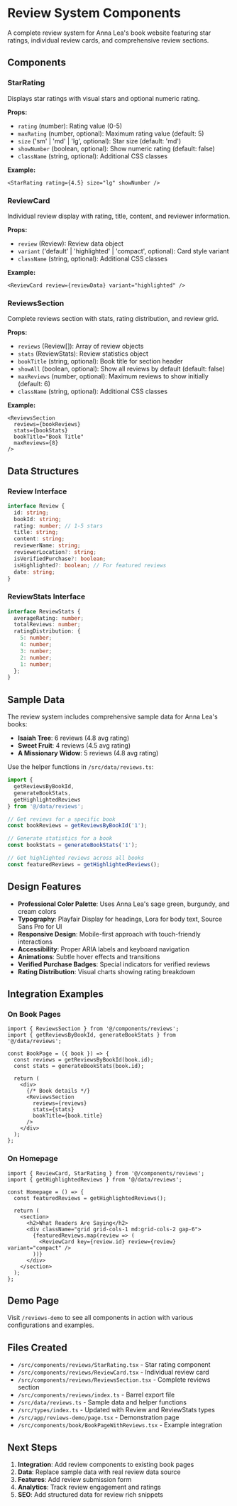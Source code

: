 # Review System Components

A complete review system for Anna Lea's book website featuring star ratings, individual review cards, and comprehensive review sections.

## Components

### StarRating
Displays star ratings with visual stars and optional numeric rating.

**Props:**
- `rating` (number): Rating value (0-5)
- `maxRating` (number, optional): Maximum rating value (default: 5)
- `size` ('sm' | 'md' | 'lg', optional): Star size (default: 'md')
- `showNumber` (boolean, optional): Show numeric rating (default: false)
- `className` (string, optional): Additional CSS classes

**Example:**
```tsx
<StarRating rating={4.5} size="lg" showNumber />
```

### ReviewCard
Individual review display with rating, title, content, and reviewer information.

**Props:**
- `review` (Review): Review data object
- `variant` ('default' | 'highlighted' | 'compact', optional): Card style variant
- `className` (string, optional): Additional CSS classes

**Example:**
```tsx
<ReviewCard review={reviewData} variant="highlighted" />
```

### ReviewsSection
Complete reviews section with stats, rating distribution, and review grid.

**Props:**
- `reviews` (Review[]): Array of review objects
- `stats` (ReviewStats): Review statistics object
- `bookTitle` (string, optional): Book title for section header
- `showAll` (boolean, optional): Show all reviews by default (default: false)
- `maxReviews` (number, optional): Maximum reviews to show initially (default: 6)
- `className` (string, optional): Additional CSS classes

**Example:**
```tsx
<ReviewsSection
  reviews={bookReviews}
  stats={bookStats}
  bookTitle="Book Title"
  maxReviews={8}
/>
```

## Data Structures

### Review Interface
```typescript
interface Review {
  id: string;
  bookId: string;
  rating: number; // 1-5 stars
  title: string;
  content: string;
  reviewerName: string;
  reviewerLocation?: string;
  isVerifiedPurchase?: boolean;
  isHighlighted?: boolean; // For featured reviews
  date: string;
}
```

### ReviewStats Interface
```typescript
interface ReviewStats {
  averageRating: number;
  totalReviews: number;
  ratingDistribution: {
    5: number;
    4: number;
    3: number;
    2: number;
    1: number;
  };
}
```

## Sample Data

The review system includes comprehensive sample data for Anna Lea's books:

- **Isaiah Tree**: 6 reviews (4.8 avg rating)
- **Sweet Fruit**: 4 reviews (4.5 avg rating)
- **A Missionary Widow**: 5 reviews (4.8 avg rating)

Use the helper functions in `/src/data/reviews.ts`:

```typescript
import { 
  getReviewsByBookId, 
  generateBookStats, 
  getHighlightedReviews 
} from '@/data/reviews';

// Get reviews for a specific book
const bookReviews = getReviewsByBookId('1');

// Generate statistics for a book
const bookStats = generateBookStats('1');

// Get highlighted reviews across all books
const featuredReviews = getHighlightedReviews();
```

## Design Features

- **Professional Color Palette**: Uses Anna Lea's sage green, burgundy, and cream colors
- **Typography**: Playfair Display for headings, Lora for body text, Source Sans Pro for UI
- **Responsive Design**: Mobile-first approach with touch-friendly interactions
- **Accessibility**: Proper ARIA labels and keyboard navigation
- **Animations**: Subtle hover effects and transitions
- **Verified Purchase Badges**: Special indicators for verified reviews
- **Rating Distribution**: Visual charts showing rating breakdown

## Integration Examples

### On Book Pages
```tsx
import { ReviewsSection } from '@/components/reviews';
import { getReviewsByBookId, generateBookStats } from '@/data/reviews';

const BookPage = ({ book }) => {
  const reviews = getReviewsByBookId(book.id);
  const stats = generateBookStats(book.id);
  
  return (
    <div>
      {/* Book details */}
      <ReviewsSection
        reviews={reviews}
        stats={stats}
        bookTitle={book.title}
      />
    </div>
  );
};
```

### On Homepage
```tsx
import { ReviewCard, StarRating } from '@/components/reviews';
import { getHighlightedReviews } from '@/data/reviews';

const Homepage = () => {
  const featuredReviews = getHighlightedReviews();
  
  return (
    <section>
      <h2>What Readers Are Saying</h2>
      <div className="grid grid-cols-1 md:grid-cols-2 gap-6">
        {featuredReviews.map(review => (
          <ReviewCard key={review.id} review={review} variant="compact" />
        ))}
      </div>
    </section>
  );
};
```

## Demo Page

Visit `/reviews-demo` to see all components in action with various configurations and examples.

## Files Created

- `/src/components/reviews/StarRating.tsx` - Star rating component
- `/src/components/reviews/ReviewCard.tsx` - Individual review card
- `/src/components/reviews/ReviewsSection.tsx` - Complete reviews section
- `/src/components/reviews/index.ts` - Barrel export file
- `/src/data/reviews.ts` - Sample data and helper functions
- `/src/types/index.ts` - Updated with Review and ReviewStats types
- `/src/app/reviews-demo/page.tsx` - Demonstration page
- `/src/components/book/BookPageWithReviews.tsx` - Example integration

## Next Steps

1. **Integration**: Add review components to existing book pages
2. **Data**: Replace sample data with real review data source
3. **Features**: Add review submission form
4. **Analytics**: Track review engagement and ratings
5. **SEO**: Add structured data for review rich snippets